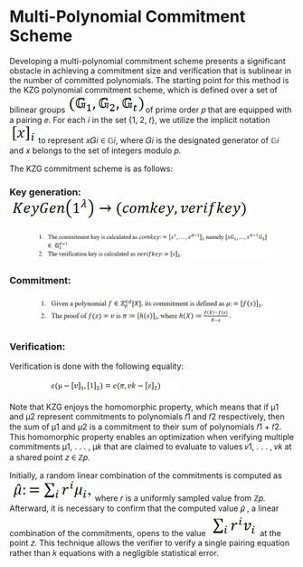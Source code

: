 # Multi-Polynomial Commitment Scheme

Developing a multi-polynomial commitment scheme presents a significant obstacle in achieving a commitment size and verification that is sublinear in the number of committed polynomials. The starting point for this method is the KZG polynomial commitment scheme, which is defined over a set of bilinear groups <img src="../../.gitbook/assets/image (67).png" alt="" data-size="line">of prime order 𝑝 that are equipped with a pairing 𝑒. For each 𝑖 in the set {1, 2, 𝑡}, we utilize the implicit notation <img src="../../.gitbook/assets/image (53).png" alt="" data-size="line"> to represent 𝑥𝐺𝑖 ∈ 𝔾𝑖, where 𝐺𝑖 is the designated generator of 𝔾𝑖 and 𝑥 belongs to the set of integers modulo 𝑝.

The KZG commitment scheme is as follows:

### Key generation: <img src="../../.gitbook/assets/image (46).png" alt="" data-size="line">

<figure><img src="../../.gitbook/assets/image (1).png" alt="" width="563"><figcaption></figcaption></figure>

### Commitment:

<figure><img src="../../.gitbook/assets/image (7).png" alt="" width="563"><figcaption></figcaption></figure>

### Verification:

Verification is done with the following equality:

<figure><img src="../../.gitbook/assets/image (34).png" alt="" width="261"><figcaption></figcaption></figure>

Note that KZG enjoys the homomorphic property, which means that if μ1 and μ2 represent commitments to polynomials 𝑓1 and 𝑓2 respectively, then the sum of μ1 and μ2 is a commitment to their sum of polynomials 𝑓1 + 𝑓2. This homomorphic property enables an optimization when verifying multiple commitments μ1, . . . , μ𝑘 that are claimed to evaluate to values 𝑣1, . . . , 𝑣𝑘 at a shared point 𝑧 ∈ ℤ𝑝.

Initially, a random linear combination of the commitments is computed as <img src="../../.gitbook/assets/image (64).png" alt="" data-size="line"> where 𝑟 is a uniformly sampled value from ℤ𝑝. Afterward, it is necessary to confirm that the computed value 𝜇̂ , a linear combination of the commitments, opens to the value <img src="../../.gitbook/assets/image (69).png" alt="" data-size="line"> at the point 𝑧. This technique allows the verifier to verify a single pairing equation rather than 𝑘 equations with a negligible statistical error.
